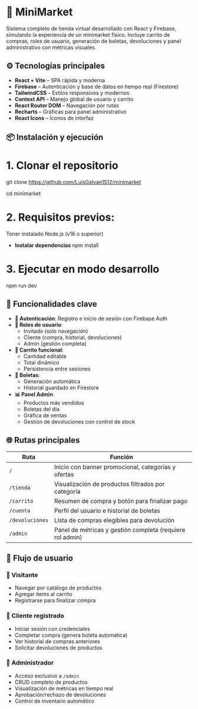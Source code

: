 # 🛒 MiniMarket 

Sistema completo de tienda virtual desarrollado con React y Firebase, simulando la experiencia de un minimarket físico. Incluye carrito de compras, roles de usuario, generación de boletas, devoluciones y panel administrativo con métricas visuales.

## ⚙️ Tecnologías principales

- **React + Vite** – SPA rápida y moderna
- **Firebase** – Autenticación y base de datos en tiempo real (Firestore)
- **TailwindCSS** – Estilos responsivos y modernos
- **Context API** – Manejo global de usuario y carrito
- **React Router DOM** – Navegación por rutas
- **Recharts** – Gráficas para panel administrativo
- **React Icons** – Íconos de interfaz

## 📦 Instalación y ejecución

# 1. Clonar el repositorio
git clone https://github.com/LuisGalvan1512/minimarket

cd minimarket

# 2. Requisitos previos:
Tener instalado Node.js (v16 o superior)

- **Instalar dependencias**
npm install

# 3. Ejecutar en modo desarrollo
npm run dev

## 🧩 Funcionalidades clave

- **🔐 Autenticación**: Registro e inicio de sesión con Firebase Auth
- **👥 Roles de usuario**: 
  - Invitado (solo navegación)
  - Cliente (compra, historial, devoluciones)
  - Admin (gestión completa)
- **🛒 Carrito funcional**:
  - Cantidad editable
  - Total dinámico
  - Persistencia entre sesiones
- **🧾 Boletas**:
  - Generación automática
  - Historial guardado en Firestore
- **📊 Panel Admin**:
  - Productos más vendidos
  - Boletas del día
  - Gráfica de ventas
  - Gestión de devoluciones con control de stock

## 🌐 Rutas principales

| Ruta           | Función                                                                 |
|----------------|-------------------------------------------------------------------------|
| `/`            | Inicio con banner promocional, categorías y ofertas                    |
| `/tienda`      | Visualización de productos filtrados por categoría                      |
| `/carrito`     | Resumen de compra y botón para finalizar pago                           |
| `/cuenta`      | Perfil del usuario e historial de boletas                               |
| `/devoluciones`| Lista de compras elegibles para devolución                              |
| `/admin`       | Panel de métricas y gestión completa (requiere rol admin)               |

## 👥 Flujo de usuario

### 👋 Visitante
- Navegar por catálogo de productos
- Agregar items al carrito
- Registrarse para finalizar compra

### 🛒 Cliente registrado
- Iniciar sesión con credenciales
- Completar compra (genera boleta automática)
- Ver historial de compras anteriores
- Solicitar devoluciones de productos

### 🔑 Administrador
- Acceso exclusivo a `/admin`
- CRUD completo de productos
- Visualización de métricas en tiempo real
- Aprobación/rechazo de devoluciones
- Control de inventario automático
